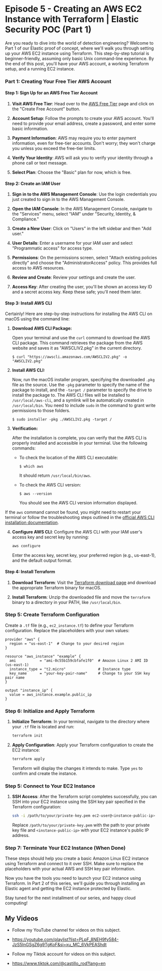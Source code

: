 # Episode 5 - Creating an AWS EC2 Instance with Terraform | Elastic Security POC (Part 1)

Are you ready to dive into the world of detection engineering? Welcome to Part 1 of our Elastic proof of concept, where we'll walk you through setting up your AWS EC2 instance using Terraform. This step-by-step tutorial is beginner-friendly, assuming only basic Unix command-line experience. By the end of this post, you'll have your AWS account, a working Terraform setup, and a running EC2 instance.

### **Part 1: Creating Your Free Tier AWS Account**

#### **Step 1: Sign Up for an AWS Free Tier Account**

1. **Visit AWS Free Tier**: Head over to the [AWS Free Tier](https://aws.amazon.com/free/) page and click on the "Create Free Account" button.

2. **Account Setup**: Follow the prompts to create your AWS account. You'll need to provide your email address, create a password, and enter some basic information.

3. **Payment Information**: AWS may require you to enter payment information, even for free-tier accounts. Don't worry; they won't charge you unless you exceed the free-tier limits.

4. **Verify Your Identity**: AWS will ask you to verify your identity through a phone call or text message.

5. **Select Plan**: Choose the "Basic" plan for now, which is free.

#### **Step 2: Create an IAM User**

1. **Sign in to the AWS Management Console**: Use the login credentials you just created to sign in to the AWS Management Console.

2. **Open the IAM Console**: In the AWS Management Console, navigate to the "Services" menu, select "IAM" under "Security, Identity, & Compliance."

3. **Create a New User**: Click on "Users" in the left sidebar and then "Add user."

4. **User Details**: Enter a username for your IAM user and select "Programmatic access" for access type.

5. **Permissions**: On the permissions screen, select "Attach existing policies directly" and choose the "AdministratorAccess" policy. This provides full access to AWS resources.

6. **Review and Create**: Review your settings and create the user.

7. **Access Key**: After creating the user, you'll be shown an access key ID and a secret access key. Keep these safe; you'll need them later.

#### **Step 3: Install AWS CLI**

Certainly! Here are step-by-step instructions for installing the AWS CLI on macOS using the command line:

1. **Download AWS CLI Package:**
   
   Open your terminal and use the `curl` command to download the AWS CLI package. This command retrieves the package from the AWS website and saves it as "AWSCLIV2.pkg" in the current directory.

   ```shell
   $ curl "https://awscli.amazonaws.com/AWSCLIV2.pkg" -o "AWSCLIV2.pkg"
   ```

2. **Install AWS CLI:**
   
   Now, run the macOS installer program, specifying the downloaded `.pkg` file as the source. Use the `-pkg` parameter to specify the name of the package to install, and the `-target /` parameter to specify the drive to install the package to. The AWS CLI files will be installed to `/usr/local/aws-cli`, and a symlink will be automatically created in `/usr/local/bin`. You need to include `sudo` in the command to grant write permissions to those folders.

   ```shell
   $ sudo installer -pkg ./AWSCLIV2.pkg -target /
   ```

3. **Verification:**
   
   After the installation is complete, you can verify that the AWS CLI is properly installed and accessible in your terminal. Use the following commands:

   - To check the location of the AWS CLI executable:

     ```shell
     $ which aws
     ```

     It should return `/usr/local/bin/aws`.

   - To check the AWS CLI version:

     ```shell
     $ aws --version
     ```

     You should see the AWS CLI version information displayed.

If the `aws` command cannot be found, you might need to restart your terminal or follow the troubleshooting steps outlined in the [official AWS CLI installation documentation](https://docs.aws.amazon.com/cli/latest/userguide/getting-started-install.html).

4. **Configure AWS CLI**: Configure the AWS CLI with your IAM user's access key and secret key by running:

   ```bash
   aws configure
   ```

   Enter the access key, secret key, your preferred region (e.g., us-east-1), and the default output format.

#### **Step 4: Install Terraform**

1. **Download Terraform**: Visit the [Terraform download page](https://www.terraform.io/downloads.html) and download the appropriate Terraform binary for macOS.

2. **Install Terraform**: Unzip the downloaded file and move the `terraform` binary to a directory in your PATH, like `/usr/local/bin`.


### **Step 5: Create Terraform Configuration**

Create a `.tf` file (e.g., `ec2_instance.tf`) to define your Terraform configuration. Replace the placeholders with your own values:

```hcl
provider "aws" {
  region = "us-east-1"  # Change to your desired region
}

resource "aws_instance" "example" {
  ami           = "ami-0c55b159cbfafe1f0"  # Amazon Linux 2 AMI ID (us-east-1)
  instance_type = "t2.micro"               # Instance type
  key_name      = "your-key-pair-name"     # Change to your SSH key pair name
}

output "instance_ip" {
  value = aws_instance.example.public_ip
}
```

### **Step 6: Initialize and Apply Terraform**

1. **Initialize Terraform**: In your terminal, navigate to the directory where your `.tf` file is located and run:

   ```bash
   terraform init
   ```

2. **Apply Configuration**: Apply your Terraform configuration to create the EC2 instance:

   ```bash
   terraform apply
   ```

   Terraform will display the changes it intends to make. Type `yes` to confirm and create the instance.

### **Step 5: Connect to Your EC2 Instance**

1. **SSH Access**: After the Terraform script completes successfully, you can SSH into your EC2 instance using the SSH key pair specified in the Terraform configuration:

   ```bash
   ssh -i /path/to/your/private-key.pem ec2-user@<instance-public-ip>
   ```

   Replace `/path/to/your/private-key.pem` with the path to your private key file and `<instance-public-ip>` with your EC2 instance's public IP address.

### **Step 7: Terminate Your EC2 Instance (When Done)**

These steps should help you create a basic Amazon Linux EC2 instance using Terraform and connect to it over SSH. Make sure to replace the placeholders with your actual AWS and SSH key pair information.

Now you have the tools you need to launch your EC2 instance using Terraform. In Part 2 of this series, we'll guide you through installing an Elastic agent and getting the EC2 instance protected by Elastic.

Stay tuned for the next installment of our series, and happy cloud computing!

## My Videos

- Follow my YouTube channel for videos on this subject. 
- https://youtube.com/playlist?list=PLpF_8NEH9fv584-JzS5lnGSgZ6g9TgKoF&si=xu_MC_6VkPEAShdt

- Follow my Tiktok account for videos on this subject. 
- https://www.tiktok.com/@castillo_rod?lang=en

